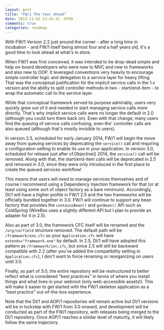 ```yaml
---
layout: post
title: "FW/1 The Year Ahead"
date: 2013-11-02 23:42:41 -0700
comments: true
categories: roadmap
---
```

With FW/1 Version 2.2 just around the corner - after a long time in incubation - and FW/1 itself being almost four and a half years old, it's a good time to look ahead at what's in store.<!-- more -->

When FW/1 was first conceived, it was intended to be drop-dead simple and help on-board developers who were new to MVC and new to frameworks and also new to OOP. It leveraged conventions very heavily to encourage simple controller logic and delegation to a service layer for heavy lifting. That was the conceptual justification for the implicit service calls in the 1.x version and the ability to split controller methods in two - start/end-item - to wrap the automatic call to the service layer.

While that conceptual framework served its purpose admirably, users very quickly grew out of it and needed to start managing service calls more directly. That's why implicit service calls were no longer the default in 2.0 (although you could turn them back on). Even with that change, many users find the queuing of service calls confusing, even tho' controller calls are also queued (although that's mostly invisible to users).

In version 2.5, scheduled for early January 2014, FW/1 will begin the move away from queuing services by deprecating the `service()` call and requiring a configuration setting to enable its use in your application. In version 3.0, scheduled for release just after cf.Objective() 2014, the `service()` call will be removed. Along with that, the start/end-item calls will be deprecated in 2.5 and removed in 3.0, since they were only introduced in the first place to create the queued services workflow!

This means that users will need to manage services themselves and of course I recommend using a Dependency Injection framework for that (or at least using some sort of object factory as a bare minimum). Accordingly, DI/1 will have a higher profile in FW/1 2.5 and the two frameworks will be officially bundled together in 3.0. FW/1 will continue to support any bean factory that provides the `containsBean()` and `getBean()` API such as ColdSpring (WireBox uses a slightly different API but I plan to provide an adapter for it in 2.5).

Also as part of 3.0, the framework CFC itself will be renamed and the `/org/corfield` structure removed. The default path will be `/framework/one.cfc` so your `Application.cfc` will have `extends="framework.one"` by default. In 2.5, DI/1 will have adopted this pattern as `/framework/ioc.cfc`, but since 2.5 will still be backward compatible with 2.2 (after you've added the compatibility setting in `Application.cfc`), I don't want to force renaming or reorganizing on users until 3.0.

Finally, as part of 3.0, the entire repository will be restructured to better reflect what is considered "best practices" in terms of where you install things and what lives in your webroot (only web-accessible assets!). This will make it easier to get started with the FW/1 skeleton application as a "best practice" out-of-the-box experience.

Note that the DI/1 and AOP/1 repositories will remain active but DI/1 versions will be in lockstep with FW/1 from 3.0 onward, and development will be conducted as part of the FW/1 repository, with releases being merged to the DI/1 repository. Once AOP/1 reaches a similar level of maturity, it will likely follow the same trajectory.
